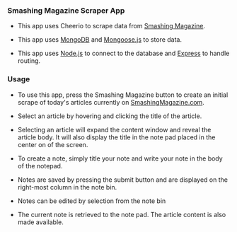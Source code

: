 
### Smashing Magazine Scraper App

* This app uses Cheerio to scrape data from [Smashing Magazine](https://smashingmagazine.com/).

* This app uses [MongoDB](https://www.mongodb.com) and [Mongoose.js](http://mongoosejs.com/) to store data.

* This app uses [Node.js](https://nodejs.org) to connect to the database and [Express](http://expressjs.com/) to handle routing.

### Usage

* To use this app, press the Smashing Magazine button to create an initial scrape of today's articles currently on [SmashingMagazine.com](https://smashingmagazine.com/).

* Select an article by hovering and clicking the title of the article.

* Selecting an article will expand the content window and reveal the article body. It will also display the title in the note pad placed in the center on of the screen.

[](https://gifs.com/gif/gJExWl)
<!-- https://gifs.com/gif/gJExWl -->
<!-- [![Alt text for your video](http://img.youtube.com/vi/T-D1KVIuvjA/0.jpg)](http://www.youtube.com/watch?v=T-D1KVIuvjA) -->


* To create a note, simply title your note and write your note in the body of the notepad.

* Notes are saved by pressing the submit button and are displayed on the right-most column in the note bin.

* Notes can be edited by selection from the note bin

* The current note is retrieved to the note pad. The article content is also  made available.
